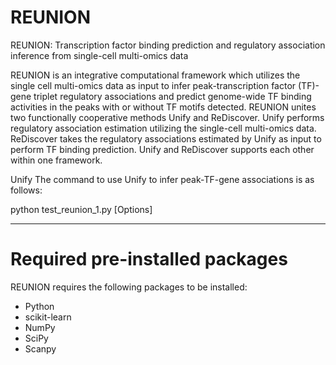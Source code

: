 # REUNION
REUNION: Transcription factor binding prediction
and regulatory association inference from single-cell
multi-omics data

REUNION is an integrative computational framework which utilizes the single cell multi-omics data as input to infer peak-transcription factor (TF)-gene triplet regulatory associations and predict genome-wide TF binding activities in the peaks with or without TF motifs detected. 
REUNION unites two functionally cooperative methods Unify and ReDiscover. 
Unify performs regulatory association estimation utilizing the single-cell multi-omics data.
ReDiscover takes the regulatory associations estimated by Unify as input to perform TF binding prediction. Unify and ReDiscover supports each other within one framework.

Unify
The command to use Unify to infer peak-TF-gene associations is as follows:

python test_reunion_1.py [Options]


************************************************************************************
# Required pre-installed packages
REUNION requires the following packages to be installed:
- Python 
- scikit-learn
- NumPy 
- SciPy
- Scanpy
  
